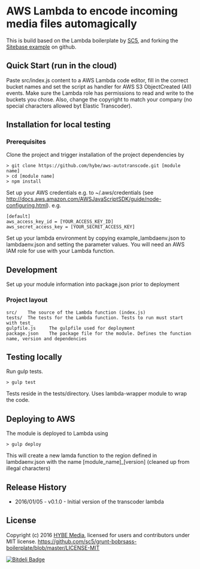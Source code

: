 # AWS Lambda to encode incoming media files automagically

This is build based on the Lambda boilerplate by [SC5](http://sc5.io/), and forking the [Sitebase example](https://gist.github.com/Sitebase/1004af7d738929d0a7f1) on github. 

## Quick Start (run in the cloud)

Paste src/index.js content to a AWS Lambda code editor, fill in the correct bucket names and set the script as handler for AWS S3 ObjectCreated (All) events. Make sure the Lambda role has permissions to read and write to the buckets you chose. Also, change the copyright to match your company (no special characters allowed byt Elastic Transcoder).

## Installation for local testing

### Prerequisites

Clone the project and trigger installation of the project dependencies by

    > git clone https://github.com/hybe/aws-autotranscode.git [module name]
    > cd [module name]
    > npm install

Set up your AWS credentials e.g. to ~/.aws/credentials (see http://docs.aws.amazon.com/AWSJavaScriptSDK/guide/node-configuring.html). e.g.
    
    [default]
    aws_access_key_id = [YOUR_ACCESS_KEY_ID]
    aws_secret_access_key = [YOUR_SECRET_ACCESS_KEY]

Set up your lambda environment by copying example_lambdaenv.json to lambdaenv.json and setting the parameter values. You will need an AWS IAM role for use with your Lambda function.

## Development

Set up your module information into package.json prior to deployment

### Project layout

    src/    The source of the Lambda function (index.js)
    tests/  The tests for the Lambda function. Tests to run must start with test_
    gulpfile.js     The gulpfile used for deployment
    package.json    The package file for the module. Defines the function name, version and dependencies

## Testing locally

Run gulp tests. 

    > gulp test

Tests reside in the tests/directory. Uses lambda-wrapper module to wrap the code.

## Deploying to AWS

The module is deployed to Lambda using
    
    > gulp deploy

This will create a new lamda function to the region defined in lambdaenv.json with the name [module_name]_[version] (cleaned up from illegal characters)


## Release History

* 2016/01/05 - v0.1.0 - Initial version of the transcoder lambda


## License

Copyright (c) 2016 [HYBE Media](http://hybe.com/), licensed for users and contributors under MIT license.
https://github.com/sc5/grunt-bobrsass-boilerplate/blob/master/LICENSE-MIT


[![Bitdeli Badge](https://d2weczhvl823v0.cloudfront.net/SC5/sc5-aws-lambda-boilerplate/trend.png)](https://bitdeli.com/free "Bitdeli Badge")
